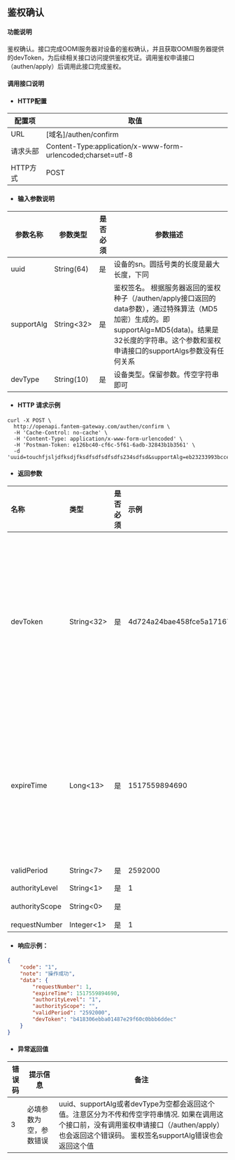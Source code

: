 ## 鉴权确认

#### 功能说明

鉴权确认。接口完成OOMI服务器对设备的鉴权确认，并且获取OOMI服务器提供的devToken，为后续相关接口访问提供鉴权凭证。调用鉴权申请接口（authen/apply）后调用此接口完成鉴权。

#### 调用接口说明

* #### HTTP配置

| 配置项 | 取值 |
| --- | --- |
| URL | \[域名\]/authen/confirm |
| 请求头部 | Content-Type:application/x-www-form-urlencoded;charset=utf-8 |
| HTTP方式 | POST |

* #### 输入参数说明

| 参数名称 | 参数类型 | 是否必须 | 参数描述 |
| --- | --- | --- | --- |
| uuid | String\(64\) | 是 | 设备的sn。圆括号类的长度是最大长度，下同 |
| supportAlg | String&lt;32&gt; | 是 | 鉴权签名。 根据服务器返回的鉴权种子（/authen/apply接口返回的data参数），通过特殊算法（MD5加密）生成的。即supportAlg=MD5\(data\)。结果是32长度的字符串。这个参数和鉴权申请接口的supportAlgs参数没有任何关系 |
| devType | String\(10\) | 是 | 设备类型。保留参数。传空字符串即可 |

* #### HTTP 请求示例

```
curl -X POST \
  http://openapi.fantem-gateway.com/authen/confirm \
  -H 'Cache-Control: no-cache' \
  -H 'Content-Type: application/x-www-form-urlencoded' \
  -H 'Postman-Token: e126bc40-cf6c-5f61-6adb-32843b1b3561' \
  -d 'uuid=touchfjsljdfksdjfksdfsdfsdfsdfs234sdfsd&supportAlg=eb23233993bccea4f0fd4bf48f6da1f8&devType='
```

* #### 返回参数

| 名称 | 类型 | 是否必须 | 示例 | 描述 |
| :--- | :--- | :--- | :--- | :--- |
| devToken | String&lt;32&gt; | 是 | 4d724a24bae458fce5a17167458cdddf | 设备token，32长度的字符串，设备鉴权后生成的访问凭证，如果某个接口需要鉴权后才能访问，那么，访问这个接口时需要携带这个token |
| expireTime | Long&lt;13&gt; | 是 | 1517559894690 | 过期时间，时间戳，1970年1月1日00:00:00 GMT以来的毫秒数。取值范围2的-63次方到2的63次方减一 |
| validPeriod | String&lt;7&gt; | 是 | 2592000 | 固定值2592000 |
| authorityLevel | String&lt;1&gt; | 是 | 1 | 固定值1 |
| authorityScope | String&lt;0&gt; | 是 |  | 固定值空字符串 |
| requestNumber | Integer&lt;1&gt; | 是 | 1 | 固定值1 |

* #### 响应示例：

```json
{
    "code": "1",
    "note": "操作成功",
    "data": {
        "requestNumber": 1,
        "expireTime": 1517559894690,
        "authorityLevel": "1",
        "authorityScope": "",
        "validPeriod": "2592000",
        "devToken": "b418306ebba01487e29f60c0bbb6ddec"
    }
}
```

* #### 异常返回值

| 错误码 | 提示信息 | 备注 |
| --- | --- | --- |
| 3 | 必填参数为空，参数错误 | uuid、supportAlg或者devType为空都会返回这个值。注意区分为不传和传空字符串情况. 如果在调用这个接口前，没有调用鉴权申请接口（/authen/apply）也会返回这个错误码。 鉴权签名supportAlg错误也会返回这个值 |



